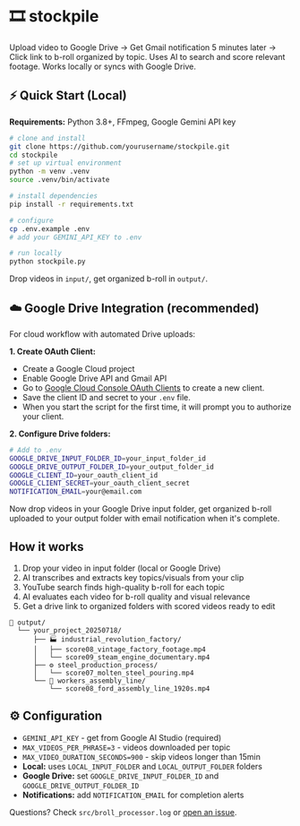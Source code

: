 # 🎞️ stockpile

Upload video to Google Drive → Get Gmail notification 5 minutes later → Click link to b-roll organized by topic. Uses AI to search and score relevant footage. Works locally or syncs with Google Drive.

## ⚡ Quick Start (Local)

**Requirements:** Python 3.8+, FFmpeg, Google Gemini API key

```bash
# clone and install
git clone https://github.com/yourusername/stockpile.git
cd stockpile
# set up virtual environment
python -m venv .venv
source .venv/bin/activate

# install dependencies
pip install -r requirements.txt

# configure
cp .env.example .env
# add your GEMINI_API_KEY to .env

# run locally
python stockpile.py
```

Drop videos in `input/`, get organized b-roll in `output/`.

## ☁️ Google Drive Integration (recommended)

For cloud workflow with automated Drive uploads:

**1. Create OAuth Client:**

- Create a Google Cloud project
- Enable Google Drive API and Gmail API
- Go to [Google Cloud Console OAuth Clients](https://console.cloud.google.com/auth/clients) to create a new client.
- Save the client ID and secret to your `.env` file.
- When you start the script for the first time, it will prompt you to authorize your client.

**2. Configure Drive folders:**

```bash
# Add to .env
GOOGLE_DRIVE_INPUT_FOLDER_ID=your_input_folder_id
GOOGLE_DRIVE_OUTPUT_FOLDER_ID=your_output_folder_id
GOOGLE_CLIENT_ID=your_oauth_client_id
GOOGLE_CLIENT_SECRET=your_oauth_client_secret
NOTIFICATION_EMAIL=your@email.com
```

Now drop videos in your Google Drive input folder, get organized b-roll uploaded to your output folder with email notification when it's complete.

## How it works

1. Drop your video in input folder (local or Google Drive)
2. AI transcribes and extracts key topics/visuals from your clip
3. YouTube search finds high-quality b-roll for each topic
4. AI evaluates each video for b-roll quality and visual relevance
5. Get a drive link to organized folders with scored videos ready to edit

```
📁 output/
  └── your_project_20250718/
      ├── 🏭 industrial_revolution_factory/
      │   ├── score08_vintage_factory_footage.mp4
      │   └── score09_steam_engine_documentary.mp4
      ├── ⚙️ steel_production_process/
      │   └── score07_molten_steel_pouring.mp4
      └── 👷 workers_assembly_line/
          └── score08_ford_assembly_line_1920s.mp4
```

## ⚙️ Configuration

- `GEMINI_API_KEY` - get from Google AI Studio (required)
- `MAX_VIDEOS_PER_PHRASE=3` - videos downloaded per topic
- `MAX_VIDEO_DURATION_SECONDS=900` - skip videos longer than 15min
- **Local:** uses `LOCAL_INPUT_FOLDER` and `LOCAL_OUTPUT_FOLDER` folders
- **Google Drive:** set `GOOGLE_DRIVE_INPUT_FOLDER_ID` and `GOOGLE_DRIVE_OUTPUT_FOLDER_ID`
- **Notifications:** add `NOTIFICATION_EMAIL` for completion alerts

Questions? Check `src/broll_processor.log` or [open an issue](https://github.com/yourusername/stockpile/issues).
